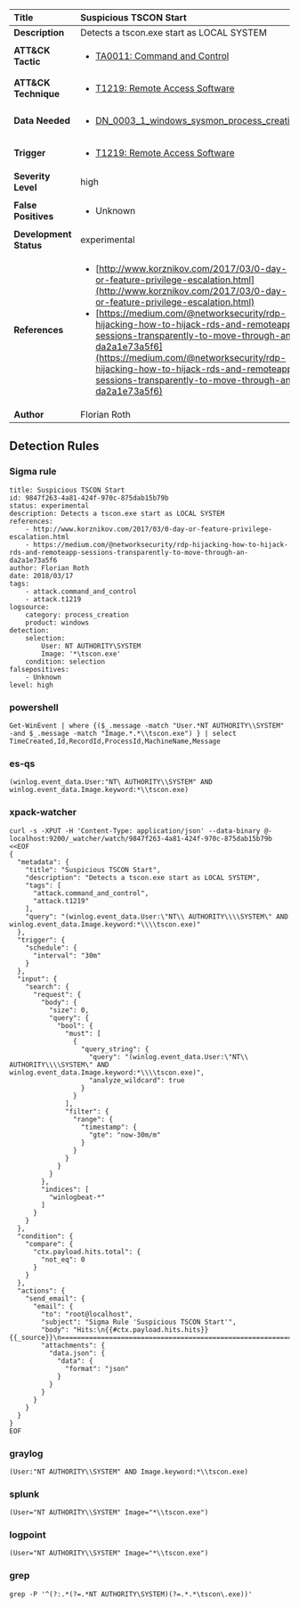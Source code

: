 | Title                    | Suspicious TSCON Start       |
|:-------------------------|:------------------|
| **Description**          | Detects a tscon.exe start as LOCAL SYSTEM |
| **ATT&amp;CK Tactic**    |  <ul><li>[TA0011: Command and Control](https://attack.mitre.org/tactics/TA0011)</li></ul>  |
| **ATT&amp;CK Technique** | <ul><li>[T1219: Remote Access Software](https://attack.mitre.org/techniques/T1219)</li></ul>  |
| **Data Needed**          | <ul><li>[DN_0003_1_windows_sysmon_process_creation](../Data_Needed/DN_0003_1_windows_sysmon_process_creation.md)</li></ul>  |
| **Trigger**              | <ul><li>[T1219: Remote Access Software](../Triggers/T1219.md)</li></ul>  |
| **Severity Level**       | high |
| **False Positives**      | <ul><li>Unknown</li></ul>  |
| **Development Status**   | experimental |
| **References**           | <ul><li>[http://www.korznikov.com/2017/03/0-day-or-feature-privilege-escalation.html](http://www.korznikov.com/2017/03/0-day-or-feature-privilege-escalation.html)</li><li>[https://medium.com/@networksecurity/rdp-hijacking-how-to-hijack-rds-and-remoteapp-sessions-transparently-to-move-through-an-da2a1e73a5f6](https://medium.com/@networksecurity/rdp-hijacking-how-to-hijack-rds-and-remoteapp-sessions-transparently-to-move-through-an-da2a1e73a5f6)</li></ul>  |
| **Author**               | Florian Roth |


## Detection Rules

### Sigma rule

```
title: Suspicious TSCON Start
id: 9847f263-4a81-424f-970c-875dab15b79b
status: experimental
description: Detects a tscon.exe start as LOCAL SYSTEM
references:
    - http://www.korznikov.com/2017/03/0-day-or-feature-privilege-escalation.html
    - https://medium.com/@networksecurity/rdp-hijacking-how-to-hijack-rds-and-remoteapp-sessions-transparently-to-move-through-an-da2a1e73a5f6
author: Florian Roth
date: 2018/03/17
tags:
    - attack.command_and_control
    - attack.t1219
logsource:
    category: process_creation
    product: windows
detection:
    selection:
        User: NT AUTHORITY\SYSTEM
        Image: '*\tscon.exe'
    condition: selection
falsepositives:
    - Unknown
level: high

```





### powershell
    
```
Get-WinEvent | where {($_.message -match "User.*NT AUTHORITY\\SYSTEM" -and $_.message -match "Image.*.*\\tscon.exe") } | select TimeCreated,Id,RecordId,ProcessId,MachineName,Message
```


### es-qs
    
```
(winlog.event_data.User:"NT\ AUTHORITY\\SYSTEM" AND winlog.event_data.Image.keyword:*\\tscon.exe)
```


### xpack-watcher
    
```
curl -s -XPUT -H 'Content-Type: application/json' --data-binary @- localhost:9200/_watcher/watch/9847f263-4a81-424f-970c-875dab15b79b <<EOF
{
  "metadata": {
    "title": "Suspicious TSCON Start",
    "description": "Detects a tscon.exe start as LOCAL SYSTEM",
    "tags": [
      "attack.command_and_control",
      "attack.t1219"
    ],
    "query": "(winlog.event_data.User:\"NT\\ AUTHORITY\\\\SYSTEM\" AND winlog.event_data.Image.keyword:*\\\\tscon.exe)"
  },
  "trigger": {
    "schedule": {
      "interval": "30m"
    }
  },
  "input": {
    "search": {
      "request": {
        "body": {
          "size": 0,
          "query": {
            "bool": {
              "must": [
                {
                  "query_string": {
                    "query": "(winlog.event_data.User:\"NT\\ AUTHORITY\\\\SYSTEM\" AND winlog.event_data.Image.keyword:*\\\\tscon.exe)",
                    "analyze_wildcard": true
                  }
                }
              ],
              "filter": {
                "range": {
                  "timestamp": {
                    "gte": "now-30m/m"
                  }
                }
              }
            }
          }
        },
        "indices": [
          "winlogbeat-*"
        ]
      }
    }
  },
  "condition": {
    "compare": {
      "ctx.payload.hits.total": {
        "not_eq": 0
      }
    }
  },
  "actions": {
    "send_email": {
      "email": {
        "to": "root@localhost",
        "subject": "Sigma Rule 'Suspicious TSCON Start'",
        "body": "Hits:\n{{#ctx.payload.hits.hits}}{{_source}}\n================================================================================\n{{/ctx.payload.hits.hits}}",
        "attachments": {
          "data.json": {
            "data": {
              "format": "json"
            }
          }
        }
      }
    }
  }
}
EOF

```


### graylog
    
```
(User:"NT AUTHORITY\\SYSTEM" AND Image.keyword:*\\tscon.exe)
```


### splunk
    
```
(User="NT AUTHORITY\\SYSTEM" Image="*\\tscon.exe")
```


### logpoint
    
```
(User="NT AUTHORITY\\SYSTEM" Image="*\\tscon.exe")
```


### grep
    
```
grep -P '^(?:.*(?=.*NT AUTHORITY\SYSTEM)(?=.*.*\tscon\.exe))'
```



